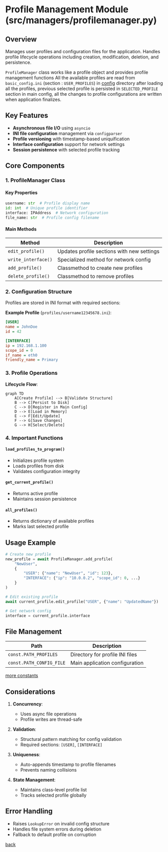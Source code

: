 # Profile Management Module (src/managers/profilemanager.py)

## Overview

Manages user profiles and configuration files for the application. Handles profile lifecycle operations including
creation, modification, deletion, and persistence.

`ProfileManager` class works like a profile object and provides profile management functions
All the available profiles are read from `basic_config.ini` (section : `USER_PROFILES`) in [config](/configs/) directory after loading all the profiles, previous selected profile is persisted in `SELECTED_PROFILE` section in main config, all the changes to profile configurations are written when application finalizes.

## Key Features

- **Asynchronous file I/O** using `asyncio`
- **INI file configuration** management via `configparser`
- **Profile versioning** with timestamp-based uniquification
- **Interface configuration** support for network settings
- **Session persistence** with selected profile tracking

## Core Components

### 1. ProfileManager Class

#### Key Properties

```python
username: str  # Profile display name
id: int  # Unique profile identifier
interface: IPAddress  # Network configuration
file_name: str  # Profile config filename
```

#### Main Methods

| Method              | Description                                |
|---------------------|--------------------------------------------|
| `edit_profile()`    | Updates profile sections with new settings |
| `write_interface()` | Specialized method for network config      |
| `add_profile()`     | Classmethod to create new profiles         |
| `delete_profile()`  | Classmethod to remove profiles             |

### 2. Configuration Structure

Profiles are stored in INI format with required sections:

**Example Profile** (`profiles/username12345678.ini`):

```ini
[USER]
name = JohnDoe
id = 42

[INTERFACE]
ip = 192.168.1.100
scope_id = 0
if_name = eth0
friendly_name = Primary
```

### 3. Profile Operations

**Lifecycle Flow**:

```mermaid
graph TD
    A[Create Profile] --> B[Validate Structure]
    B --> C[Persist to Disk]
    C --> D[Register in Main Config]
    D --> E[Load in Memory]
    E --> F[Edit/Update]
    F --> G[Save Changes]
    G --> H[Select/Delete]
```

### 4. Important Functions

#### `load_profiles_to_program()`

- Initializes profile system
- Loads profiles from disk
- Validates configuration integrity

#### `get_current_profile()`

- Returns active profile
- Maintains session persistence

#### `all_profiles()`

- Returns dictionary of available profiles
- Marks last selected profile

## Usage Example

```python
# Create new profile
new_profile = await ProfileManager.add_profile(
    "NewUser",
    {
        "USER": {"name": "NewUser", "id": 123},
        "INTERFACE": {"ip": "10.0.0.2", "scope_id": 0, ...}
    }
)

# Edit existing profile
await current_profile.edit_profile("USER", {"name": "UpdatedName"})

# Get network config
interface = current_profile.interface
```

## File Management

| Path                     | Description                     |
|--------------------------|---------------------------------|
| `const.PATH_PROFILES`    | Directory for profile INI files |
| `const.PATH_CONFIG_FILE` | Main application configuration  |

[more constants](/src/avails/constants.py)

## Considerations

1. **Concurrency**:

    - Uses async file operations
    - Profile writes are thread-safe

2. **Validation**:

    - Structural pattern matching for config validation
    - Required sections: `[USER]`, `[INTERFACE]`

3. **Uniqueness**:

    - Auto-appends timestamp to profile filenames
    - Prevents naming collisions

4. **State Management**:

    - Maintains class-level profile list
    - Tracks selected profile globally

## Error Handling

- Raises `LookupError` on invalid config structure
- Handles file system errors during deletion
- Fallback to default profile on corruption

[back](/docs/managers)
